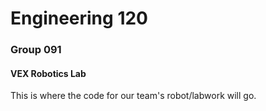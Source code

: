 # Engineering 120
### Group 091
#### VEX Robotics Lab

This is where the code for our team's robot/labwork will go. 
